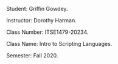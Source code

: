 Student: Griffin Gowdey.

Instructor: Dorothy Harman.

Class Number: ITSE1479-20234.

Class Name: Intro to Scripting Languages.

Semester: Fall 2020.
